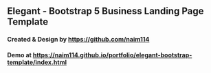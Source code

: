 ## Elegant - Bootstrap 5 Business Landing Page Template
#### Created & Design by https://github.com/naim114
#### Demo at https://naim114.github.io/portfolio/elegant-bootstrap-template/index.html
